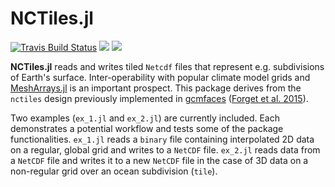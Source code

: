 # NCTiles.jl

[![Travis Build Status](https://travis-ci.org/gaelforget/NCTiles.jl.svg?branch=master)](https://travis-ci.org/gaelforget/NCTiles.jl)
[![](https://img.shields.io/badge/docs-stable-blue.svg)](https://gaelforget.github.io/NCTiles.jl/stable)
[![](https://img.shields.io/badge/docs-dev-blue.svg)](https://gaelforget.github.io/NCTiles.jl/dev)

**NCTiles.jl** reads and writes tiled `Netcdf` files that represent e.g. subdivisions of Earth's surface. Inter-operability with popular climate model grids and [MeshArrays.jl](https://github.com/gaelforget/MeshArrays.jl) is an important prospect. This package derives from the `nctiles` design previously implemented in [gcmfaces](https://github.com/gaelforget/gcmfaces) ([Forget et al. 2015](https://doi.org/10.5194/gmd-8-3071-2015>)).

Two examples (`ex_1.jl` and `ex_2.jl`) are currently included. Each demonstrates a potential workflow and tests some of the package functionalities. `ex_1.jl` reads a `binary` file containing interpolated 2D data on a regular, global grid and writes to a `NetCDF` file. `ex_2.jl` reads data from a `NetCDF` file and writes it to a new `NetCDF` file in the case of 3D data on a non-regular grid over an ocean subdivision (`tile`).
